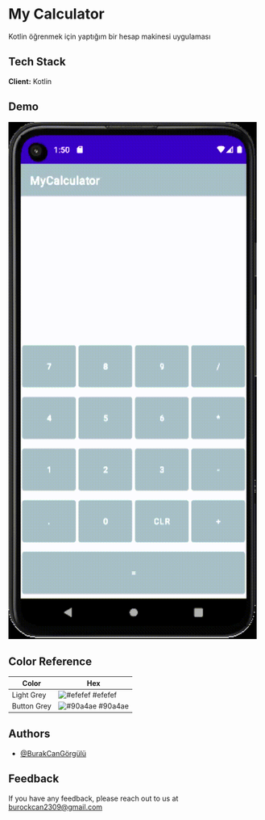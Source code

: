 
# My Calculator

Kotlin öğrenmek için yaptığım bir hesap makinesi uygulaması

## Tech Stack

**Client:** Kotlin


## Demo
![](https://github.com/BcanGRG/MyCalculator/blob/main/app/src/main/java/assets/calculator.gif)


## Color Reference

| Color                  | Hex                                                                |
| -----------------      | ------------------------------------------------------------------ |
| Light Grey       | ![#efefef](https://via.placeholder.com/10/efefef?text=+) #efefef |
| Button Grey   | ![#90a4ae](https://via.placeholder.com/10/90a4ae?text=+) #90a4ae |



## Authors

- [@BurakCanGörgülü](https://github.com/BcanGRG)


## Feedback

If you have any feedback, please reach out to us at burockcan2309@gmail.com
